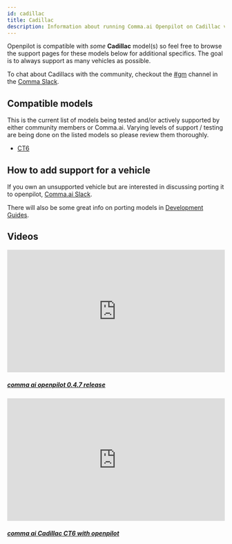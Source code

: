 ```yaml
---
id: cadillac
title: Cadillac
description: Information about running Comma.ai Openpilot on Cadillac vehicles including the  and  others.
---
```

<!-- 
***************************************
DO NOT MODIFY!!!
THIS IS AN AUTOMATICALLY GENERATED FILE
PLEASE USE AIRTABLE.COM DATABASE TO UPDATE
***************************************
-->

Openpilot is compatible with *some* **Cadillac** model(s) so feel free to browse the support pages for these models below for additional specifics.
The goal is to always support as many vehicles as possible.



To chat about Cadillacs with the community, checkout the [#gm](slack://channel?id=gm&team=comma) channel in the [Comma Slack](https://slack.comma.ai).
      
## Compatible models

This is the current list of models being tested and/or actively supported by either community members or Comma.ai.  Varying levels of support / testing are being done on the listed models so please review them thoroughly.

* [CT6](/vehicles/cadillac/ct6/)

## How to add support for a vehicle

If you own an unsupported vehicle but are interested in discussing porting it to openpilot, [Comma.ai Slack](https://slack.comma.ai/).

There will also be some great info on porting models in [Development Guides](../../development/guides/).



## Videos

<div class="card-deck">
<div class="card">
<div class="card-image">
<div class="embed-responsive embed-responsive-16by9">
<div style="left: 0; width: 100%; height: 0; position: relative; padding-bottom: 56.2493%;"><iframe src="https://www.youtube.com/embed/dPTBbI3LHA8?rel=0&amp;showinfo=0" style="border: 0; top: 0; left: 0; width: 100%; height: 100%; position: absolute;" allowfullscreen scrolling="no"></iframe></div>
</div>
</div>
<div class="card-body">
<h5 class="card-title"><a href="https://www.youtube.com/watch?v&#x3D;dPTBbI3LHA8" target="_blank">comma ai openpilot 0.4.7 release</a></h5>

</div>
</div>
<div class="card">
<div class="card-image">
<div class="embed-responsive embed-responsive-16by9">
<div style="left: 0; width: 100%; height: 0; position: relative; padding-bottom: 56.2493%;"><iframe src="https://www.youtube.com/embed/UJyMB6u5sHM?rel=0&amp;showinfo=0" style="border: 0; top: 0; left: 0; width: 100%; height: 100%; position: absolute;" allowfullscreen scrolling="no"></iframe></div>
</div>
</div>
<div class="card-body">
<h5 class="card-title"><a href="https://www.youtube.com/watch?v&#x3D;UJyMB6u5sHM" target="_blank">comma ai Cadillac CT6 with openpilot</a></h5>

</div>
</div>
</div>
      
